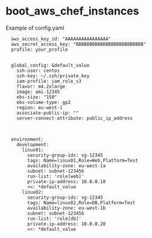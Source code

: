 # boot_aws_chef_instances

Example of config.yaml

      aws_access_key_id: "AAAAAAAAAAAAAAAA"
      aws_secret_access_key: "BBBBBBBBBBBBBBBBBBBBBBBBB"
      profile: your_profile


      global_config: &default_value
        ssh-user: centos
        ssh-key: ~/.ssh/private.key
        iam-profile: iam_role_s3
        flavor: m4.2xlarge
        image: ami-12345
        ebs-size: "150"
        ebs-volume-type: gp2
        region: eu-west-1
        associate-public-ip: ""
        server-connect-attribute: public_ip_address



      environment:
        development:
          linux01:
            security-group-ids: sg-12345
            tags: Name=linux01,Role=Web,Platform=Test
            availability-zone: eu-west-1a
            subnet: subnet-123456
            run-list: 'role[web]'
            private-ip-address: 10.0.0.10
            <<: *default_value
          linux02:
            security-group-ids: sg-12345
            tags: Name=linux02,Role=DB,Platform=Test
            availability-zone: eu-west-1b
            subnet: subnet-123456
            run-list: 'role[db]'
            private-ip-address: 10.0.0.20
            <<: *default_value
